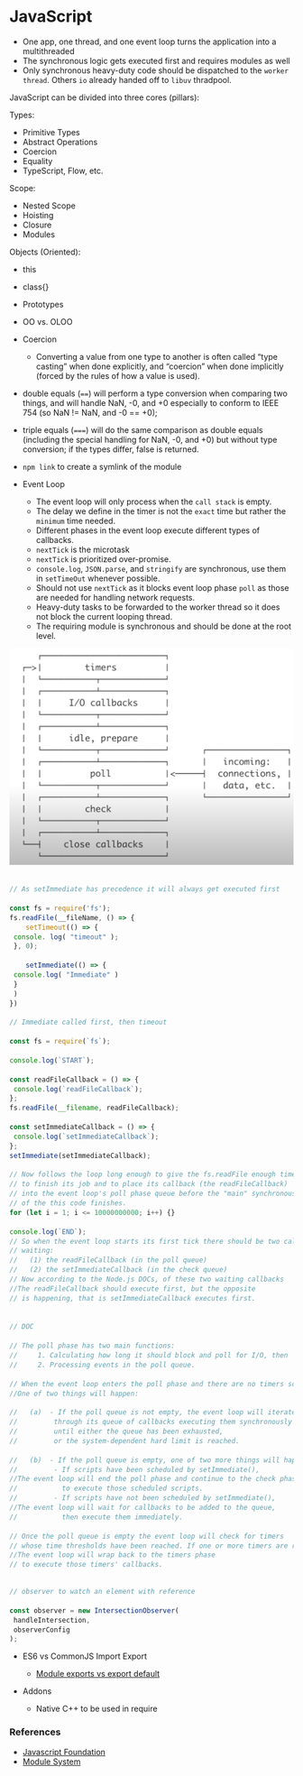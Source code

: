 # JavaScript

- One app, one thread, and one event loop turns the application into a multithreaded
- The synchronous logic gets executed first and requires modules as well
- Only synchronous heavy-duty code should be dispatched to the `worker thread`. Others `io` already handed off to `libuv` thradpool.

JavaScript can be divided into three cores (pillars):

Types:
- Primitive Types
- Abstract Operations
- Coercion
- Equality
- TypeScript, Flow, etc.

Scope:
- Nested Scope
- Hoisting
- Closure
- Modules

Objects (Oriented):
- this
- class{}
- Prototypes
- OO vs. OLOO

- Coercion
    - Converting a value from one type to another is often called “type casting” when done explicitly, and “coercion” when done implicitly (forced by the rules of how a value is used).

- double equals (`==`) will perform a type conversion when comparing two things, and will handle NaN, -0, and +0 especially to conform to IEEE 754 (so NaN != NaN, and -0 == +0);

- triple equals (`===`) will do the same comparison as double equals (including the special handling for NaN, -0, and +0) but without type conversion; if the types differ, false is returned.

- `npm link` to create a symlink of the module

- Event Loop   
    - The event loop will only process when the `call stack` is empty.
    - The delay we define in the timer is not the `exact` time but rather the `minimum` time needed.
    - Different phases in the event loop execute different types of callbacks.
    - `nextTick` is the microtask
    - `nextTick` is prioritized over-promise.
    - `console.log`, `JSON.parse`, and `stringify` are synchronous, use them in `setTimeOut` whenever possible.
    - Should not use `nextTick` as it blocks event loop phase `poll` as those are needed for handling network requests.
    - Heavy-duty tasks to be forwarded to the worker thread so it does not block the current looping thread.
    - The requiring module is synchronous and should be done at the root level.

![](./screen/Event%20Loop%20Phases.png)

``` js

// As setImmediate has precedence it will always get executed first

const fs = require('fs');
fs.readFile(__fileName, () => {
    setTimeout(() => {
 console. log( "timeout" );
 }, 0);

    setImmediate(() => {
 console.log( "Immediate" )
 }
 )
})

// Immediate called first, then timeout

const fs = require(`fs`);

console.log(`START`);

const readFileCallback = () => {
 console.log(`readFileCallback`);
};
fs.readFile(__filename, readFileCallback);

const setImmediateCallback = () => {
 console.log(`setImmediateCallback`);
};
setImmediate(setImmediateCallback);

// Now follows the loop long enough to give the fs.readFile enough time
// to finish its job and to place its callback (the readFileCallback)
// into the event loop's poll phase queue before the "main" synchronous part
// of the this code finishes.
for (let i = 1; i <= 10000000000; i++) {}

console.log(`END`);
// So when the event loop starts its first tick there should be two callbacks
// waiting:
//   (1) the readFileCallback (in the poll queue)
//   (2) the setImmediateCallback (in the check queue)
// Now according to the Node.js DOCs, of these two waiting callbacks
//The readFileCallback should execute first, but the opposite
// is happening, that is setImmediateCallback executes first.


// DOC

// The poll phase has two main functions:
//     1. Calculating how long it should block and poll for I/O, then
//     2. Processing events in the poll queue.

// When the event loop enters the poll phase and there are no timers scheduled,
//One of two things will happen:

//   (a)  - If the poll queue is not empty, the event loop will iterate
//         through its queue of callbacks executing them synchronously
//         until either the queue has been exhausted,
//         or the system-dependent hard limit is reached.

//   (b)  - If the poll queue is empty, one of two more things will happen:
//         - If scripts have been scheduled by setImmediate(),
//The event loop will end the poll phase and continue to the check phase
//           to execute those scheduled scripts.
//         - If scripts have not been scheduled by setImmediate(),
//The event loop will wait for callbacks to be added to the queue,
//           then execute them immediately.

// Once the poll queue is empty the event loop will check for timers
// whose time thresholds have been reached. If one or more timers are ready,
//The event loop will wrap back to the timers phase
// to execute those timers' callbacks.

```

``` js

// observer to watch an element with reference

const observer = new IntersectionObserver(
 handleIntersection,
 observerConfig
);
```

- ES6 vs CommonJS Import Export
    - [Module exports vs export default](https://stackoverflow.com/questions/40294870/module-exports-vs-export-default-in-node-js-and-es6)

- Addons
    - Native C++ to be used in require

### References
- [Javascript Foundation](https://github.com/farnaz-kakhsaz/Deep-JavaScript-Foundations/blob/master/README.md)
- [Module System](https://auth0.com/blog/javascript-module-systems-showdown/)